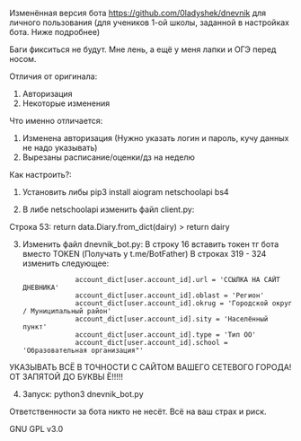 Изменённая версия бота https://github.com/0ladyshek/dnevnik для личного пользования (для учеников 1-ой школы, заданной в настройках бота. Ниже подробнее)

Баги фикситься не будут. Мне лень, а ещё у меня лапки и ОГЭ перед носом.

Отличия от оригинала:
1) Авторизация
2) Некоторые изменения

Что именно отличается: 
1) Изменена авторизация (Нужно указать логин и пароль, кучу данных не надо указывать)
2) Вырезаны расписание/оценки/дз на неделю

Как настроить?:
1. Установить либы
pip3 install aiogram netschoolapi bs4


2. В либе netschoolapi изменить файл client.py:

Строка 53: return data.Diary.from_dict(dairy) > return dairy 


3. Изменить файл dnevnik_bot.py:
В строку 16 вставить токен тг бота вместо TOKEN (Получать у t.me/BotFather) 
В строках 319 - 324 изменить следующее: 

                    account_dict[user.account_id].url = 'ССЫЛКА НА САЙТ ДНЕВНИКА'
                    account_dict[user.account_id].oblast = 'Регион'
                    account_dict[user.account_id].okrug = 'Городской округ / Муниципальный район'
                    account_dict[user.account_id].sity = 'Населённый пункт'
                    account_dict[user.account_id].type = 'Тип ОО'
                    account_dict[user.account_id].school = 'Образовательная организация"'
УКАЗЫВАТЬ ВСЁ В ТОЧНОСТИ С САЙТОМ ВАШЕГО СЕТЕВОГО ГОРОДА! ОТ ЗАПЯТОЙ ДО БУКВЫ Ё!!!!!

4. Запуск: python3 dnevnik_bot.py

Ответственности за бота никто не несёт. Всё на ваш страх и риск. 

GNU GPL v3.0

